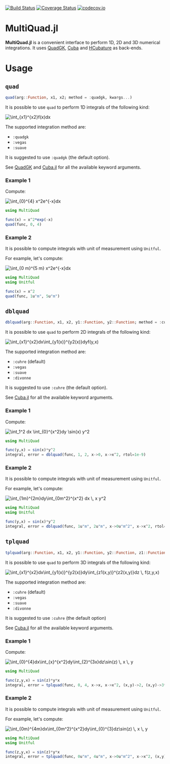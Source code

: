 [![Build Status](https://travis-ci.com/aurelio-amerio/MultiQuad.jl.svg?branch=master)](https://travis-ci.com/aurelio-amerio/MultiQuad.jl)
[![Coverage Status](https://coveralls.io/repos/github/aurelio-amerio/MultiQuad.jl/badge.svg?branch=master)](https://coveralls.io/github/aurelio-amerio/MultiQuad.jl?branch=master)
[![codecov.io](https://codecov.io/github/aurelio-amerio/MultiQuad.jl/coverage.svg?branch=master)](https://codecov.io/github/aurelio-amerio/MultiQuad.jl?branch=master)

# MultiQuad.jl
**MultiQuad.jl** is a convenient interface to perform 1D, 2D and 3D numerical integrations.
It uses [QuadGK](https://github.com/JuliaMath/QuadGK.jl), [Cuba](https://github.com/giordano/Cuba.jl) and [HCubature](https://github.com/stevengj/HCubature.jl) as back-ends.

# Usage

## `quad`

```julia
quad(arg::Function, x1, x2; method = :quadgk, kwargs...)
```

It is possible to use `quad` to perform 1D integrals of the following kind:

<img src="https://latex.codecogs.com/png.latex?\dpi{100}&space;\int_{x1}^{x2}f(x)dx" title="\int_{x1}^{x2}f(x)dx" />

The supported integration method are:

- `:quadgk`
- `:vegas`
- `:suave`

It is suggested to use `:quadgk` (the default option).

See [QuadGK](https://github.com/JuliaMath/QuadGK.jl) and [Cuba.jl](https://giordano.github.io/Cuba.jl/stable/) for all the available keyword arguments.

### Example 1

Compute:

<img src="https://latex.codecogs.com/png.latex?\dpi{100}&space;\int_{0}^{4}&space;x^2e^{-x}dx" title="\int_{0}^{4} x^2e^{-x}dx" />

```julia
using MultiQuad

func(x) = x^2*exp(-x)
quad(func, 0, 4)
```

### Example 2

It is possible to compute integrals with unit of measurement using `Unitful`. 

For example, let's compute:

<img src="https://latex.codecogs.com/png.latex?\dpi{100}&space;\int_{0&space;m}^{5&space;m}&space;x^2e^{-x}dx" title="\int_{0 m}^{5 m} x^2e^{-x}dx" />

```julia
using MultiQuad
using Unitful

func(x) = x^2
quad(func, 1u"m", 5u"m")
```

## `dblquad`

```julia
dblquad(arg::Function, x1, x2, y1::Function, y2::Function; method = :cuhre, kwargs...)
```

It is possible to use `quad` to perform 2D integrals of the following kind:

<img src="https://latex.codecogs.com/png.latex?\dpi{100}&space;\int_{x1}^{x2}dx\int_{y1(x)}^{y2(x)}dyf(y,x)" title="\int_{x1}^{x2}dx\int_{y1(x)}^{y2(x)}dyf(y,x)" />

The supported integration method are:

- `:cuhre` (default)
- `:vegas`
- `:suave`
- `:divonne`

It is suggested to use `:cuhre` (the default option).

See [Cuba.jl](https://giordano.github.io/Cuba.jl/stable/) for all the available keyword arguments.

### Example 1

Compute:

<img src="https://latex.codecogs.com/png.latex?\dpi{100}&space;\int_1^2&space;dx&space;\int_{0}^{x^2}dy&space;\sin(x)&space;y^2" title="\int_1^2 dx \int_{0}^{x^2}dy \sin(x) y^2" />

```julia
using MultiQuad

func(y,x) = sin(x)*y^2
integral, error = dblquad(func, 1, 2, x->0, x->x^2, rtol=1e-9)
```

### Example 2 

It is possible to compute integrals with unit of measurement using `Unitful`. 

For example, let's compute:

<img src="https://latex.codecogs.com/png.latex?\dpi{100}&space;\int_{1m}^{2m}dy\int_{0m^2}^{x^2}&space;dx&space;\,&space;x&space;y^2" title="\int_{1m}^{2m}dy\int_{0m^2}^{x^2} dx \, x y^2" />

```julia
using MultiQuad
using Unitful

func(y,x) = sin(x)*y^2
integral, error = dblquad(func, 1u"m", 2u"m", x->0u"m^2", x->x^2, rtol=1e-9)
```

## `tplquad`

```julia
tplquad(arg::Function, x1, x2, y1::Function, y2::Function, z1::Function, z2::Function; method = :cuhre, kwargs...)
```

It is possible to use `quad` to perform 3D integrals of the following kind:

<img src="https://latex.codecogs.com/png.latex?\dpi{100}&space;\int_{x1}^{x2}dx\int_{y1(x)}^{y2(x)}dy\int_{z1(x,y)}^{z2(x,y)}dz&space;\,&space;f(z,y,x)" title="\int_{x1}^{x2}dx\int_{y1(x)}^{y2(x)}dy\int_{z1(x,y)}^{z2(x,y)}dz \, f(z,y,x)" />

The supported integration method are:

- `:cuhre` (default)
- `:vegas`
- `:suave`
- `:divonne`

It is suggested to use `:cuhre` (the default option)

See [Cuba.jl](https://giordano.github.io/Cuba.jl/stable/) for all the available keyword arguments.

### Example 1

Compute:

<img src="https://latex.codecogs.com/png.latex?\dpi{100}&space;\int_{0}^{4}dx\int_{x}^{x^2}dy\int_{2}^{3x}dz\sin(z)&space;\,&space;x&space;\,&space;y" title="\int_{0}^{4}dx\int_{x}^{x^2}dy\int_{2}^{3x}dz\sin(z) \, x \, y" />

```julia
using MultiQuad

func(z,y,x) = sin(z)*y*x
integral, error = tplquad(func, 0, 4, x->x, x->x^2, (x,y)->2, (x,y)->3*x)
```

### Example 2

It is possible to compute integrals with unit of measurement using `Unitful`. 

For example, let's compute:

<img src="https://latex.codecogs.com/png.latex?\dpi{100}&space;\int_{0m}^{4m}dx\int_{0m^2}^{x^2}dy\int_{0}^{3}dz\sin(z)&space;\,&space;x&space;\,&space;y" title="\int_{0m}^{4m}dx\int_{0m^2}^{x^2}dy\int_{0}^{3}dz\sin(z) \, x \, y" />

```julia
using MultiQuad
using Unitful

func(z,y,x) = sin(z)*y*x
integral, error = tplquad(func, 0u"m", 4u"m", x->0u"m^2", x->x^2, (x,y)->0, (x,y)->3)
```

